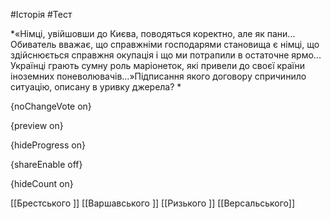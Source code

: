 #Історія #Тест

*«Німці, увійшовши до Києва, поводяться коректно, але як пани... Обиватель вважає, що справжніми господарями становища є німці, що здійснюється справжня окупація і що ми потрапили в остаточне ярмо... Українці грають сумну роль маріонеток, які привели до своєї країни іноземних поневолювачів…»Підписання якого договору спричинило ситуацію, описану в уривку джерела? *

{noChangeVote on}

{preview on}

{hideProgress on}

{shareEnable off}

{hideCount on}

[[Брестського ]]
[[Варшавського ]]
[[Ризького ]]
[[Версальського]]
